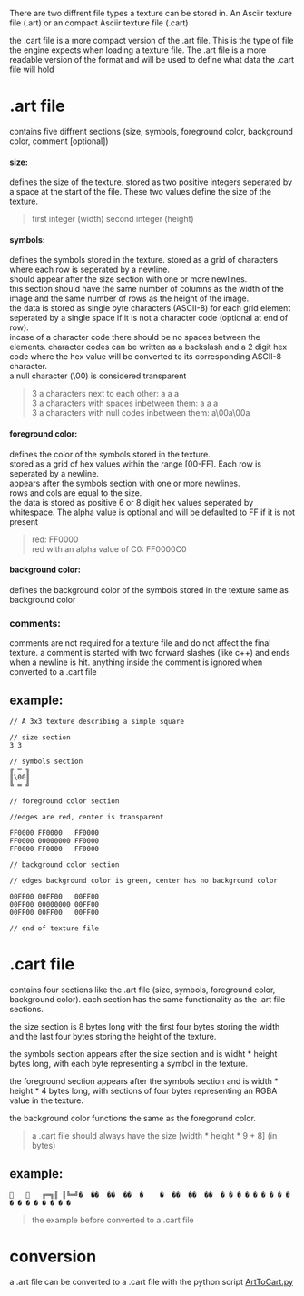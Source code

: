 There are two diffrent file types a texture can be stored in. 
An Asciir texture file (.art) or an compact Asciir texture file (.cart)

the .cart file is a more compact version of the .art file. This is the type of file the engine expects when loading a texture file.
The .art file is a more readable version of the format and will be used to define what data the .cart file will hold

# .art file

contains five diffrent sections (size, symbols, foreground color, background color, comment [optional])

#### size:
defines the size of the texture.
stored as two positive integers seperated by a space at the start of the file.
These two values define the size of the texture.

> first integer (width) second integer (height)

#### symbols:
defines the symbols stored in the texture. 
stored as a grid of characters where each row is seperated by a newline.  
should appear after the size section with one or more newlines.  
this section should have the same number of columns as the width of the image and the same number of rows as the height of the image.   
the data is stored as single byte characters (ASCII-8) for each grid element seperated by a single space if it is not a character code (optional at end of row).  
incase of a character code there should be no spaces between the elements. 
character codes can be written as a backslash and a 2 digit hex code where the hex value will be converted to its corresponding ASCII-8 character.  
a null character (\00) is considered transparent

> 3 a characters next to each other: a a a  
> 3 a characters with spaces inbetween them: a   a   a  
> 3 a characters with null codes inbetween them: a\00a\00a  

#### foreground color:
defines the color of the symbols stored in the texture.  
stored as a grid of hex values within the range [00-FF]. Each row is seperated by a newline.  
appears after the symbols section with one or more newlines.  
rows and cols are equal to the size.  
the data is stored as positive 6 or 8 digit hex values seperated by whitespace.
The alpha value is optional and will be defaulted to FF if it is not present
>red: FF0000  
>red with an alpha value of C0: FF0000C0

#### background color:
defines the background color of the symbols stored in the texture
same as background color

### comments:
comments are not required for a texture file and do not affect the final texture.
a comment is started with two forward slashes (like c++) and ends when a newline is hit.
anything inside the comment is ignored when converted to a .cart file

## example:
```
// A 3x3 texture describing a simple square

// size section
3 3

// symbols section
╔ ═ ╗
║\00║
╚ ═ ╝

// foreground color section

//edges are red, center is transparent

FF0000 FF0000   FF0000
FF0000 00000000 FF0000
FF0000 FF0000   FF0000

// background color section

// edges background color is green, center has no background color

00FF00 00FF00   00FF00
00FF00 00000000 00FF00
00FF00 00FF00   00FF00

// end of texture file
```

# .cart file
contains four sections like the .art file (size, symbols, foreground color, background color). 
each section has the same functionality as the .art file sections. 

the size section is 8 bytes long with the first four bytes storing the width and the last four bytes storing the height of the texture.

the symbols section appears after the size section and is widht * height bytes long, with each byte representing a symbol in the texture.

the foreground section appears after the symbols section and is width * height * 4 bytes long, with sections of four bytes representing an RGBA value in the texture.

the background color functions the same as the foregorund color.

> a .cart file should always have the size [width * height * 9 + 8] (in bytes)

## example:
```
      ╔═╗║ ║╚═╝�  ��  ��  ��  �    �  ��  ��  ��  � � � � � � � � �     � � � � � � � �
```
> the example before converted to a .cart file

# conversion

a .art file can be converted to a .cart file with the python script [ArtToCart.py](../../../../scripts/ArtToCart.py)
